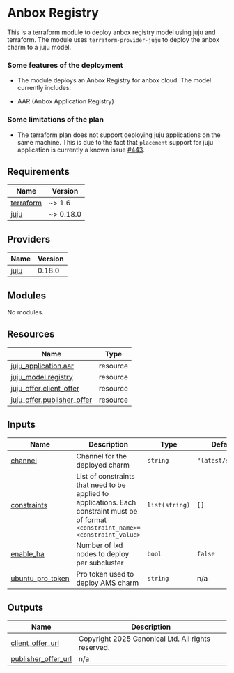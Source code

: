 <!-- BEGIN_TF_DOCS -->
# Anbox Registry

This is a terraform module to deploy anbox registry model using juju and terraform.
The module uses `terraform-provider-juju` to deploy the anbox charm to a
juju model.

### Some features of the deployment

* The module deploys an Anbox Registry for anbox cloud. The model currently
includes:
- AAR (Anbox Application Registry)

### Some limitations of the plan

* The terraform plan does not support deploying juju applications on the same machine.
This is due to the fact that `placement` support for juju application is currently
a known issue [#443](https://github.com/juju/terraform-provider-juju/issues/443).

## Requirements

| Name | Version |
|------|---------|
| <a name="requirement_terraform"></a> [terraform](#requirement\_terraform) | ~> 1.6 |
| <a name="requirement_juju"></a> [juju](#requirement\_juju) | ~> 0.18.0 |

## Providers

| Name | Version |
|------|---------|
| <a name="provider_juju"></a> [juju](#provider\_juju) | 0.18.0 |

## Modules

No modules.

## Resources

| Name | Type |
|------|------|
| [juju_application.aar](https://registry.terraform.io/providers/juju/juju/latest/docs/resources/application) | resource |
| [juju_model.registry](https://registry.terraform.io/providers/juju/juju/latest/docs/resources/model) | resource |
| [juju_offer.client_offer](https://registry.terraform.io/providers/juju/juju/latest/docs/resources/offer) | resource |
| [juju_offer.publisher_offer](https://registry.terraform.io/providers/juju/juju/latest/docs/resources/offer) | resource |

## Inputs

| Name | Description | Type | Default | Required |
|------|-------------|------|---------|:--------:|
| <a name="input_channel"></a> [channel](#input\_channel) | Channel for the deployed charm | `string` | `"latest/stable"` | no |
| <a name="input_constraints"></a> [constraints](#input\_constraints) | List of constraints that need to be applied to applications. Each constraint must be of format `<constraint_name>=<constraint_value>` | `list(string)` | `[]` | no |
| <a name="input_enable_ha"></a> [enable\_ha](#input\_enable\_ha) | Number of lxd nodes to deploy per subcluster | `bool` | `false` | no |
| <a name="input_ubuntu_pro_token"></a> [ubuntu\_pro\_token](#input\_ubuntu\_pro\_token) | Pro token used to deploy AMS charm | `string` | n/a | yes |

## Outputs

| Name | Description |
|------|-------------|
| <a name="output_client_offer_url"></a> [client\_offer\_url](#output\_client\_offer\_url) | Copyright 2025 Canonical Ltd.  All rights reserved. |
| <a name="output_publisher_offer_url"></a> [publisher\_offer\_url](#output\_publisher\_offer\_url) | n/a |
<!-- END_TF_DOCS -->